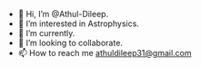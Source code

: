 - 👋 Hi, I’m @Athul-Dileep.
- 👀 I’m interested in Astrophysics.
- 🌱 I’m currently.
- 💞️ I’m looking to collaborate.
- 📫 How to reach me athuldileep31@gmail.com

<!---
Athul-Dileep/Athul-Dileep is a ✨ special ✨ repository because its `README.md` (this file) appears on your GitHub profile.
You can click the Preview link to take a look at your changes.
--->

